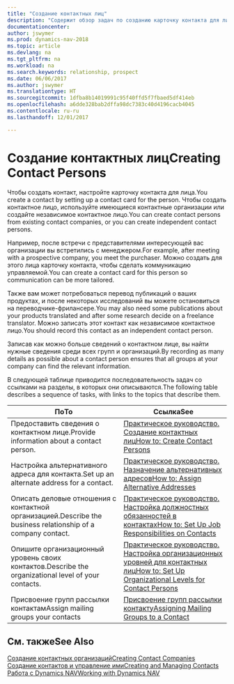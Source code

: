 ```yaml
---
title: "Создание контактных лиц"
description: "Содержит обзор задач по созданию карточку контакта для лица, например для потенциального клиента или поставщика, что помогает определить отношения и наладить связь."
documentationcenter: 
author: jswymer
ms.prod: dynamics-nav-2018
ms.topic: article
ms.devlang: na
ms.tgt_pltfrm: na
ms.workload: na
ms.search.keywords: relationship, prospect
ms.date: 06/06/2017
ms.author: jswymer
ms.translationtype: HT
ms.sourcegitcommit: 1dfba8b14019991c95f40ffd5f7fbaed5df414eb
ms.openlocfilehash: a6dde328bab2dffa98dc7383c40d4196cacb4045
ms.contentlocale: ru-ru
ms.lasthandoff: 12/01/2017

---
```

# <a name="creating-contact-persons"></a><span data-ttu-id="0194c-103">Создание контактных лиц</span><span class="sxs-lookup"><span data-stu-id="0194c-103">Creating Contact Persons</span></span>
<span data-ttu-id="0194c-104">Чтобы создать контакт, настройте карточку контакта для лица.</span><span class="sxs-lookup"><span data-stu-id="0194c-104">You create a contact by setting up a contact card for the person.</span></span> <span data-ttu-id="0194c-105">Чтобы создать контактное лицо, используйте имеющиеся контактные организации или создайте независимое контактное лицо.</span><span class="sxs-lookup"><span data-stu-id="0194c-105">You can create contact persons from existing contact companies, or you can create independent contact persons.</span></span>

<span data-ttu-id="0194c-106">Например, после встречи с представителями интересующей вас организации вы встретились с менеджером.</span><span class="sxs-lookup"><span data-stu-id="0194c-106">For example, after meeting with a prospective company, you meet the purchaser.</span></span> <span data-ttu-id="0194c-107">Можно создать для этого лица карточку контакта, чтобы сделать коммуникацию управляемой.</span><span class="sxs-lookup"><span data-stu-id="0194c-107">You can create a contact card for this person so communication can be more tailored.</span></span>

<span data-ttu-id="0194c-108">Также вам может потребоваться перевод публикаций о ваших продуктах, и после некоторых исследований вы можете остановиться на переводчике-фрилансере.</span><span class="sxs-lookup"><span data-stu-id="0194c-108">You may also need some publications about your products translated and after some research decide on a freelance translator.</span></span> <span data-ttu-id="0194c-109">Можно записать этот контакт как независимое контактное лицо.</span><span class="sxs-lookup"><span data-stu-id="0194c-109">You should record this contact as an independent contact person.</span></span>

<span data-ttu-id="0194c-110">Записав как можно больше сведений о контактном лице, вы найти нужные сведения среди всех групп и организаций.</span><span class="sxs-lookup"><span data-stu-id="0194c-110">By recording as many details as possible about a contact person ensures that all groups at your company can find the relevant information.</span></span>

<span data-ttu-id="0194c-111">В следующей таблице приводится последовательность задач со ссылками на разделы, в которых они описываются.</span><span class="sxs-lookup"><span data-stu-id="0194c-111">The following table describes a sequence of tasks, with links to the topics that describe them.</span></span> 

| <span data-ttu-id="0194c-112">По</span><span class="sxs-lookup"><span data-stu-id="0194c-112">To</span></span> | <span data-ttu-id="0194c-113">Ссылка</span><span class="sxs-lookup"><span data-stu-id="0194c-113">See</span></span> |
| --- | --- |
| <span data-ttu-id="0194c-114">Предоставить сведения о контактном лице.</span><span class="sxs-lookup"><span data-stu-id="0194c-114">Provide information about a contact person.</span></span> |[<span data-ttu-id="0194c-115">Практическое руководство. Создание контактных лиц</span><span class="sxs-lookup"><span data-stu-id="0194c-115">How to: Create Contact Persons</span></span>](marketing-how-create-contact-persons.md) |
| <span data-ttu-id="0194c-116">Настройка альтернативного адреса для контакта.</span><span class="sxs-lookup"><span data-stu-id="0194c-116">Set up an alternate address for a contact.</span></span> |[<span data-ttu-id="0194c-117">Практическое руководство. Назначение альтернативных адресов</span><span class="sxs-lookup"><span data-stu-id="0194c-117">How to: Assign Alternative Addresses</span></span>](marketing-how-assign-alternate-address.md) |
| <span data-ttu-id="0194c-118">Описать деловые отношения с контактной организацией.</span><span class="sxs-lookup"><span data-stu-id="0194c-118">Describe the business relationship of a company contact.</span></span> |[<span data-ttu-id="0194c-119">Практическое руководство. Настройка должностных обязанностей в контактах</span><span class="sxs-lookup"><span data-stu-id="0194c-119">How to: Set Up Job Responsibilities on Contacts</span></span>](marketing-job-responsibilities.md) |
| <span data-ttu-id="0194c-120">Опишите организационный уровень своих контактов.</span><span class="sxs-lookup"><span data-stu-id="0194c-120">Describe the organizational level of your contacts.</span></span> |[<span data-ttu-id="0194c-121">Практическое руководство. Настройка организационных уровней для контактных лиц</span><span class="sxs-lookup"><span data-stu-id="0194c-121">How to: Set Up Organizational Levels for Contact Persons</span></span>](marketing-organizational-levels.md) |
| <span data-ttu-id="0194c-122">Присвоение групп рассылки контактам</span><span class="sxs-lookup"><span data-stu-id="0194c-122">Assign mailing groups your contacts</span></span> |[<span data-ttu-id="0194c-123">Присвоение групп рассылки контакту</span><span class="sxs-lookup"><span data-stu-id="0194c-123">Assigning Mailing Groups to a Contact</span></span>](marketing-mailing-groups.md) |

## <a name="see-also"></a><span data-ttu-id="0194c-124">См. также</span><span class="sxs-lookup"><span data-stu-id="0194c-124">See Also</span></span>
[<span data-ttu-id="0194c-125">Создание контактных организаций</span><span class="sxs-lookup"><span data-stu-id="0194c-125">Creating Contact Companies</span></span>](marketing-create-contact-companies.md)  
[<span data-ttu-id="0194c-126">Создание контактов и управление ими</span><span class="sxs-lookup"><span data-stu-id="0194c-126">Creating and Managing Contacts</span></span>]()  
[<span data-ttu-id="0194c-127">Работа с Dynamics NAV</span><span class="sxs-lookup"><span data-stu-id="0194c-127">Working with Dynamics NAV</span></span>](ui-work-product.md)

